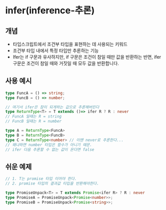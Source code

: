 <!-- @format -->

# infer(inference-추론)

## 개념

- 타입스크립트에서 조건부 타입을 표현하는 데 사용되는 키워드
- 조건부 타입 내에서 특정 타입만 추론하는 기능
- Ifer는 if 구문과 유사하지만, if 구문은 조건이 참일 때만 값을 반환하는 반면, ifer 구문은 조건이 참일 때와 거짓일 때 모두 값을 반환합니다.

## 사용 예시

```ts
type FuncA = () => string;
type FuncB = () => number;

// 여기서 ifer은 참이 되게하는 값으로 추론해버린다
type ReturnType<T> = T extends ()=> ifer R ? R : never
// FuncA 일때는 R = string
// FuncB 일때는 R = number

type A = ReturnType<FuncA>
type B = ReturnType<FuncB>
type C = ReturnType<number> // 이땐 never로 추론한다...
// 왜냐하면 number 타입은 함수가 아니기 때문.
// ifer 다음 추론할 수 없는 값이 온다면 false


```

## 쉬운 예제

```ts
// 1. T는 promise 타입 이어야 한다.
// 2. promise 타입의 결과값 타입을 반환해야한다.

type PromiseUnpack<T> = T extends Promise<ifer R> ? R : never
type PromiseA = PromiseUnpack<Promise<number>>;
type PromiseB = PromiseUnpack<Promise<string>>;
```
